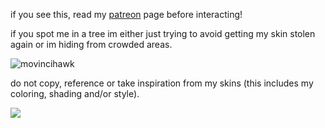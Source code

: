 if you see this, read my [patreon](https://www.patreon.com/justdem4n/about) page before interacting!

if you spot me in a tree im either just trying to avoid getting my skin stolen again or im hiding from crowded areas.

![movincihawk](https://github.com/user-attachments/assets/e9626678-badd-414e-9933-6798ab905a2e)

do not copy, reference or take inspiration from my skins (this includes my coloring, shading and/or style).

![](https://komarev.com/ghpvc/?username=justDem4n&color=396675)
